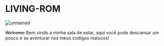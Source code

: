 # LIVING-ROM

![unnamed](https://user-images.githubusercontent.com/60749046/85491983-d6246a80-b5aa-11ea-8442-8735040082f9.png)

~~Welcome~~ Bem vindo a minha sala de estar, aqui você pode descansar um pouco e se aventurar nos meus codigos malucos!

